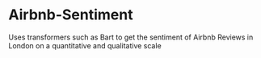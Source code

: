 # Airbnb-Sentiment
Uses transformers such as Bart to get the sentiment of Airbnb Reviews in London on a quantitative and qualitative scale
